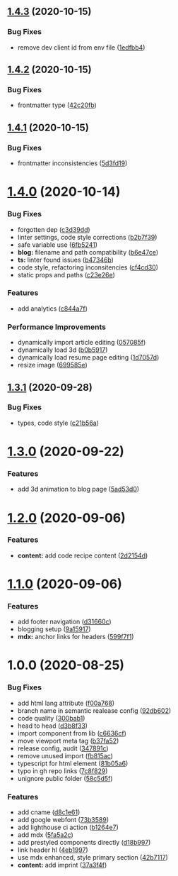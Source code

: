 ## [1.4.3](https://github.com/pixelmord/composableweb.github.io/compare/v1.4.2...v1.4.3) (2020-10-15)


### Bug Fixes

* remove dev client id from env file ([1edfbb4](https://github.com/pixelmord/composableweb.github.io/commit/1edfbb49d76e56788c3fd36f748a862a00b876f1))

## [1.4.2](https://github.com/pixelmord/composableweb.github.io/compare/v1.4.1...v1.4.2) (2020-10-15)


### Bug Fixes

* frontmatter type ([42c20fb](https://github.com/pixelmord/composableweb.github.io/commit/42c20fbc4d19d068a7ceb52881702f13fe87d15b))

## [1.4.1](https://github.com/pixelmord/composableweb.github.io/compare/v1.4.0...v1.4.1) (2020-10-15)


### Bug Fixes

* frontmatter inconsistencies ([5d3fd19](https://github.com/pixelmord/composableweb.github.io/commit/5d3fd190dedf7c3589a8cac3245b3b0936531663))

# [1.4.0](https://github.com/pixelmord/composableweb.github.io/compare/v1.3.1...v1.4.0) (2020-10-14)


### Bug Fixes

* forgotten dep ([c3d39dd](https://github.com/pixelmord/composableweb.github.io/commit/c3d39ddf76db8ec1c758d2eefb0511212f432532))
* linter settings, code style corrections ([b2b7f39](https://github.com/pixelmord/composableweb.github.io/commit/b2b7f39ffd15da48dfca2713337261e0f64a647f))
* safe variable use ([6fb5241](https://github.com/pixelmord/composableweb.github.io/commit/6fb5241c621197fa86a6b1f56de62c05cb55c92b))
* **blog:** filename and path compatibility ([b6e47ce](https://github.com/pixelmord/composableweb.github.io/commit/b6e47cecd46995712f3434e8f22a8882a17a388a))
* **ts:** linter found issues ([b47346b](https://github.com/pixelmord/composableweb.github.io/commit/b47346b6b1fcb62605aa929d7de124b1d153cfdf))
* code style, refactoring inconsitencies ([cf4cd30](https://github.com/pixelmord/composableweb.github.io/commit/cf4cd30546e61065b733edbd2155f353caa9c5cd))
* static props and paths ([c23e26e](https://github.com/pixelmord/composableweb.github.io/commit/c23e26e716436f096e8ddf9bd0751a1dd9a826ba))


### Features

* add analytics ([c844a7f](https://github.com/pixelmord/composableweb.github.io/commit/c844a7fbcd3a0ee2ba650f8665ad072562fcdba2))


### Performance Improvements

* dynamically import article editing ([057085f](https://github.com/pixelmord/composableweb.github.io/commit/057085f339a68c406a61d01d5ccc6b9d613e8985))
* dynamically load 3d ([b0b5917](https://github.com/pixelmord/composableweb.github.io/commit/b0b591718e32f41ddaa37321b9d9477cf0488a1d))
* dynamically load resume page editing ([1d7057d](https://github.com/pixelmord/composableweb.github.io/commit/1d7057d9b0b35082199a2ce182159550373f453a))
* resize image ([699585e](https://github.com/pixelmord/composableweb.github.io/commit/699585ebf4359f5208e6476f09af130cbb14f450))

## [1.3.1](https://github.com/pixelmord/composableweb.github.io/compare/v1.3.0...v1.3.1) (2020-09-28)


### Bug Fixes

* types, code style ([c21b56a](https://github.com/pixelmord/composableweb.github.io/commit/c21b56a1f9025834b8abf123456dcb4364fa3470))

# [1.3.0](https://github.com/pixelmord/composableweb.github.io/compare/v1.2.0...v1.3.0) (2020-09-22)

### Features

- add 3d animation to blog page ([5ad53d0](https://github.com/pixelmord/composableweb.github.io/commit/5ad53d03e40165013fbe12825cb82c40765a1af6))

# [1.2.0](https://github.com/pixelmord/composableweb.github.io/compare/v1.1.0...v1.2.0) (2020-09-06)

### Features

- **content:** add code recipe content ([2d2154d](https://github.com/pixelmord/composableweb.github.io/commit/2d2154dc78df125b0c93e0d914389fd805f1917a))

# [1.1.0](https://github.com/pixelmord/composableweb.github.io/compare/v1.0.0...v1.1.0) (2020-09-06)

### Features

- add footer navigation ([d31660c](https://github.com/pixelmord/composableweb.github.io/commit/d31660c0ad9993fde3bef30c6236f6616baf6d7e))
- blogging setup ([9a15917](https://github.com/pixelmord/composableweb.github.io/commit/9a15917ca4f592d12ba6d49501aeb390918b2fea))
- **mdx:** anchor links for headers ([599f7f1](https://github.com/pixelmord/composableweb.github.io/commit/599f7f188569d30090be78ee2cf8857f994d2ffc))

# 1.0.0 (2020-08-25)

### Bug Fixes

- add html lang attribute ([f00a768](https://github.com/pixelmord/composableweb.github.io/commit/f00a76888979b9d76dfa67573e0329ad859b1b77))
- branch name in semantic realease config ([92db602](https://github.com/pixelmord/composableweb.github.io/commit/92db60274bf0e5e0601594c925ed24ab5206dfc1))
- code quality ([300bab1](https://github.com/pixelmord/composableweb.github.io/commit/300bab192b8c49bce9209b852dac148541ef336b))
- head to head ([d3b8f33](https://github.com/pixelmord/composableweb.github.io/commit/d3b8f3315a4d50cc7bd603eb9a0d1446d21fa8f7))
- import component from lib ([c6636cf](https://github.com/pixelmord/composableweb.github.io/commit/c6636cfeb73d2dabd14b15a194bd62e849a07b69))
- move viewport meta tag ([b37fa52](https://github.com/pixelmord/composableweb.github.io/commit/b37fa526e7564b567852b2063a3950dd4317026d))
- release config, audit ([347891c](https://github.com/pixelmord/composableweb.github.io/commit/347891c47d592e07607dd103d57569f01d5046b5))
- remove unused import ([fb815ac](https://github.com/pixelmord/composableweb.github.io/commit/fb815ace7f618473f896589bcce7b31595e0c207))
- typescript for html element ([81b05a6](https://github.com/pixelmord/composableweb.github.io/commit/81b05a60bb1122966bb4f2db1a2cfb24bd858429))
- typo in gh repo links ([7c8f829](https://github.com/pixelmord/composableweb.github.io/commit/7c8f8296e95c38854eea32ec7a3df33e50e17c50))
- unignore public folder ([58c5d5f](https://github.com/pixelmord/composableweb.github.io/commit/58c5d5fc8757f14aa9f805ec108e180a9d349613))

### Features

- add cname ([d8c1e61](https://github.com/pixelmord/composableweb.github.io/commit/d8c1e6187e115e691de9148d06179d4d485d8619))
- add google webfont ([73b3589](https://github.com/pixelmord/composableweb.github.io/commit/73b358921d55bfa3a70edde847f69e1580424711))
- add lighthouse ci action ([b1264e7](https://github.com/pixelmord/composableweb.github.io/commit/b1264e7381e609a2d37819c732d0a6fb4de8b756))
- add mdx ([5fa5a2c](https://github.com/pixelmord/composableweb.github.io/commit/5fa5a2c55fb70837a80fcb933414dfdde95f5537))
- add prestyled components directly ([d18b997](https://github.com/pixelmord/composableweb.github.io/commit/d18b997eaf42d7931055d957ffd4eea241fdb8e7))
- link header hl ([4eb1997](https://github.com/pixelmord/composableweb.github.io/commit/4eb19970f02c991ec994c867a9297dd7c11f74e8))
- use mdx enhanced, style primary section ([42b7117](https://github.com/pixelmord/composableweb.github.io/commit/42b7117813a5a8abba7dadc0e76f73e975098a8c))
- **content:** add imprint ([37a3f4f](https://github.com/pixelmord/composableweb.github.io/commit/37a3f4fdc2b8a901eaa325b7c206417f67cf217f))
